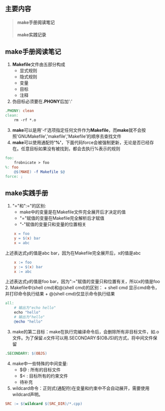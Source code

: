 ## 主要内容
> #### make手册阅读笔记
> #### make实践记录

## make手册阅读笔记
1. **Makefile**文件由五部分构成
    - 显式规则
    - 隐式规则
    - 变量
    - 目标
    - 注释
2. 伪目标必须要在<strong>.PHONY</strong>后加':'
```makefile
.PHONY: clean
clean:
    rm -rf *.o
```
3. **make**可以是用'-f'选项指定任何文件作为**Makefile**，而**make**就不会按照'GNUMakefile','makefile','Makefile'的顺序去查找文件
4. **make**可以使用通配符<strong>'%'</strong>，下面代码force会被强制更新，无论是否已经存在。任意目标如果没有被找到，都会去执行%表示的规则
```makefile
foo:
    frobnicate > foo
%: foo
    @$(MAKE) -f Makefile $@
force: ;
```

## make实践手册
1. "="和":="的区别:
    + make中的变量是在Makefile文件完全展开后才决定的值
    + "="赋值的变量在Makefile完全解析后才赋值
    + "-"赋值的变量只和变量的位置相关
```makefile
    x = foo
    y = $(x) bar
    x = abc
```
上述表达式y的值是abc bar，因为在Makefile完全展开后，x的值是abc
```makefile
    x := foo
    y := $(x) bar
    x := abc
```
上述表达式y的值是foo bar，因为":="赋值的变量只和位置有关，所以x的值是foo
2. Makefile中(shell cmd)和@(shell cmd)的区别：
    + shell cmd 显示cmd命令，并打印命令执行结果
    + @(shell cmd)仅显示命令执行结果
```makefile
all:
    # 输出为"echo hello"
    echo "hello" 
    # 输出为"hello"
    @echo "hello"
```
3. make的第二目标：make在执行完编译命令后，会删除所有非目标文件，如.o文件。为了保留.o文件可以用.SECONDARY:$(OBJS)的方式，将中间文件保留
```makefile
.SECONDARY: $(OBJS)
```
4. make中一些特殊的中间变量:
    + $@ : 所有的目标文件
    + $< : 目标所有的约束文件
    + 待补充
5. wildcard命令：正则式(通配符)在变量和约束中不会自动展开，需要使用wildcard声明。
```makefile
SRC := $(wildcard $(SRC_DIR)/*.cpp)
```